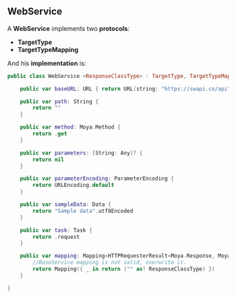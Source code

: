 ## WebService 

A **WebService** implements two **protocols**:

- **TargetType**
- **TargetTypeMapping**

And his **implementation** is: 

```swift
public class WebService <ResponseClassType> : TargetType, TargetTypeMapping {

    public var baseURL: URL { return URL(string: "https://swapi.co/api")! }

    public var path: String {
        return ""
    }

    public var method: Moya.Method {
        return .get
    }

    public var parameters: [String: Any]? {
        return nil
    }

    public var parameterEncoding: ParameterEncoding {
        return URLEncoding.default
    }

    public var sampleData: Data {
        return "Sample data".utf8Encoded
    }

    public var task: Task {
        return .request
    }

    public var mapping: Mapping<HTTPRequesterResult<Moya.Response, MoyaError>, ResponseClassType> {
        //BaseService mapping is not valid, overwrite it.
        return Mapping({ _ in return ("" as! ResponseClassType) })
    }

}
```
